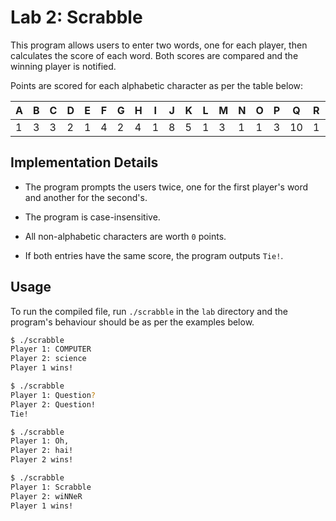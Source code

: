 # Lab 2: Scrabble

This program allows users to enter two words, one for each player, then calculates the score of each word. Both scores are compared and the winning player is notified.

Points are scored for each alphabetic character as per the table below:

<table>
    <thead>
        <tr>
            <th>A</th>
            <th>B</th>
            <th>C</th>
            <th>D</th>
            <th>E</th>
            <th>F</th>
            <th>G</th>
            <th>H</th>
            <th>I</th>
            <th>J</th>
            <th>K</th>
            <th>L</th>
            <th>M</th>
            <th>N</th>
            <th>O</th>
            <th>P</th>
            <th>Q</th>
            <th>R</th>
            <th>S</th>
            <th>T</th>
            <th>U</th>
            <th>V</th>
            <th>W</th>
            <th>X</th>
            <th>Y</th>
            <th>Z</th>
        </tr>
    </thead>
    <tbody>
        <tr>
            <td>1</td>
            <td>3</td>
            <td>3</td>
            <td>2</td>
            <td>1</td>
            <td>4</td>
            <td>2</td>
            <td>4</td>
            <td>1</td>
            <td>8</td>
            <td>5</td>
            <td>1</td>
            <td>3</td>
            <td>1</td>
            <td>1</td>
            <td>3</td>
            <td>10</td>
            <td>1</td>
            <td>1</td>
            <td>1</td>
            <td>1</td>
            <td>4</td>
            <td>4</td>
            <td>8</td>
            <td>4</td>
            <td>10</td>
        </tr>
    </tbody>
</table>


## Implementation Details

* The program prompts the users twice, one for the first player's word and another for the second's.

* The program is case-insensitive.

* All non-alphabetic characters are worth `0` points.

* If both entries have the same score, the program outputs `Tie!`.


## Usage

To run the compiled file, run `./scrabble` in the `lab` directory and the program's behaviour should be as per the examples below.

```bash
$ ./scrabble
Player 1: COMPUTER
Player 2: science
Player 1 wins!
```

```bash
$ ./scrabble
Player 1: Question?
Player 2: Question!
Tie!
```

```bash
$ ./scrabble
Player 1: Oh,
Player 2: hai!
Player 2 wins!
```

```bash
$ ./scrabble
Player 1: Scrabble
Player 2: wiNNeR
Player 1 wins!
```
